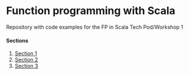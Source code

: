 # Function programming with Scala
Repository with code examples for the FP in Scala Tech Pod/Workshop 1

#### Sections
1. [Section 1](https://github.com/kevvo83/fpinscala-tech-wshop-1/tree/main/src/main/scala/techpod/section1)
2. [Section 2](https://github.com/kevvo83/fpinscala-tech-wshop-1/tree/main/src/main/scala/techpod/section2)
3. [Section 3](https://github.com/kevvo83/fpinscala-tech-wshop-1/tree/main/src/main/scala/techpod/section3)
